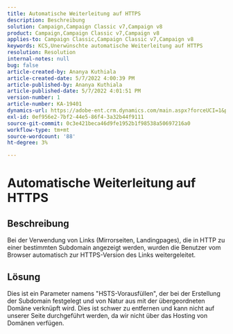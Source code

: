 ```yaml
---
title: Automatische Weiterleitung auf HTTPS
description: Beschreibung
solution: Campaign,Campaign Classic v7,Campaign v8
product: Campaign,Campaign Classic v7,Campaign v8
applies-to: Campaign Classic,Campaign Classic v7,Campaign v8
keywords: KCS,Unerwünschte automatische Weiterleitung auf HTTPS
resolution: Resolution
internal-notes: null
bug: false
article-created-by: Ananya Kuthiala
article-created-date: 5/7/2022 4:00:39 PM
article-published-by: Ananya Kuthiala
article-published-date: 5/7/2022 4:01:51 PM
version-number: 1
article-number: KA-19401
dynamics-url: https://adobe-ent.crm.dynamics.com/main.aspx?forceUCI=1&pagetype=entityrecord&etn=knowledgearticle&id=0a8b07d3-1ece-ec11-a7b5-0022480a8e40
exl-id: 0ef956e2-7bf2-44e5-86f4-3a32b44f9111
source-git-commit: 0c3e421beca46d9fe1952b1f98538a50697216a0
workflow-type: tm+mt
source-wordcount: '88'
ht-degree: 3%

---
```


# Automatische Weiterleitung auf HTTPS

## Beschreibung

Bei der Verwendung von Links (Mirrorseiten, Landingpages), die in HTTP zu einer bestimmten Subdomain angezeigt werden, wurden die Benutzer vom Browser automatisch zur HTTPS-Version des Links weitergeleitet.

## Lösung


Dies ist ein Parameter namens &quot;HSTS-Vorausfüllen&quot;, der bei der Erstellung der Subdomain festgelegt und von Natur aus mit der übergeordneten Domäne verknüpft wird. Dies ist schwer zu entfernen und kann nicht auf unserer Seite durchgeführt werden, da wir nicht über das Hosting von Domänen verfügen.
